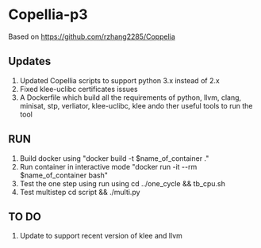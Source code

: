 # Copellia-p3
Based on https://github.com/rzhang2285/Coppelia

## Updates
1) Updated Copellia scripts to support python 3.x instead of 2.x
2) Fixed klee-uclibc certificates issues
3) A Dockerfile which build all the requirements of python, llvm, clang, minisat, stp, verliator, klee-uclibc, klee ando ther useful tools to run the tool

## RUN
1) Build docker using "docker build -t $name_of_container ."
2) Run container in interactive mode "docker run -it --rm $name_of_container bash"
3) Test the one step using run using cd ../one_cycle && tb_cpu.sh
4) Test multistep cd script && ./multi.py

## TO DO
1) Update to support recent version of klee and llvm


